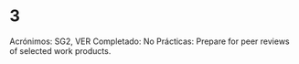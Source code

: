 # 3

Acrónimos: SG2, VER
Completado: No
Prácticas: Prepare for peer reviews of selected work products.